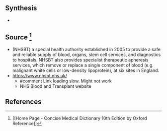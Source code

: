 ## Synthesis
- 
## Source [^1]
- (NHSBT) a special health authority established in 2005 to provide a safe and reliable supply of blood, organs, stem cell services, and diagnostics to hospitals. NHSBT also provides specialist therapeutic apheresis services, which remove or replace a single component of blood (e.g. malignant white cells or low-density lipoprotein), at six sites in England.
- https://www.nhsbt.nhs.uk/ 
	- #comment Link loading slow. Might not work
	- NHS Blood and Transplant website
## References

[^1]: [[Home Page - Concise Medical Dictionary 10th Edition by Oxford Reference]]